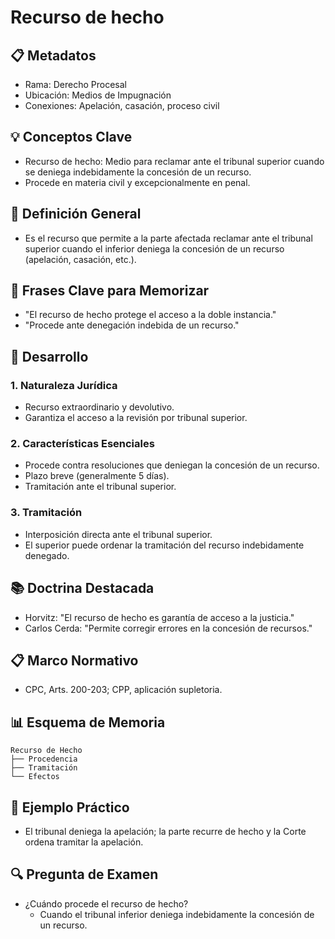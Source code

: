 # Recurso de hecho

## 📋 Metadatos
- Rama: Derecho Procesal
- Ubicación: Medios de Impugnación
- Conexiones: Apelación, casación, proceso civil

## 💡 Conceptos Clave
- Recurso de hecho: Medio para reclamar ante el tribunal superior cuando se deniega indebidamente la concesión de un recurso.
- Procede en materia civil y excepcionalmente en penal.

## 📖 Definición General
- Es el recurso que permite a la parte afectada reclamar ante el tribunal superior cuando el inferior deniega la concesión de un recurso (apelación, casación, etc.).

## 🎯 Frases Clave para Memorizar
- "El recurso de hecho protege el acceso a la doble instancia."
- "Procede ante denegación indebida de un recurso."

## 📑 Desarrollo
### 1. Naturaleza Jurídica
- Recurso extraordinario y devolutivo.
- Garantiza el acceso a la revisión por tribunal superior.

### 2. Características Esenciales
- Procede contra resoluciones que deniegan la concesión de un recurso.
- Plazo breve (generalmente 5 días).
- Tramitación ante el tribunal superior.

### 3. Tramitación
- Interposición directa ante el tribunal superior.
- El superior puede ordenar la tramitación del recurso indebidamente denegado.

## 📚 Doctrina Destacada
- Horvitz: "El recurso de hecho es garantía de acceso a la justicia."
- Carlos Cerda: "Permite corregir errores en la concesión de recursos."

## 📋 Marco Normativo
- CPC, Arts. 200-203; CPP, aplicación supletoria.

## 📊 Esquema de Memoria
```plaintext
Recurso de Hecho
├── Procedencia
├── Tramitación
└── Efectos
```

## 📝 Ejemplo Práctico
- El tribunal deniega la apelación; la parte recurre de hecho y la Corte ordena tramitar la apelación.

## 🔍 Pregunta de Examen
- ¿Cuándo procede el recurso de hecho?
  - Cuando el tribunal inferior deniega indebidamente la concesión de un recurso. 